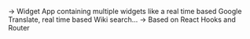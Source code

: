 -> Widget App containing multiple widgets like a real time based Google Translate, real time based Wiki search...
-> Based on React Hooks and Router
